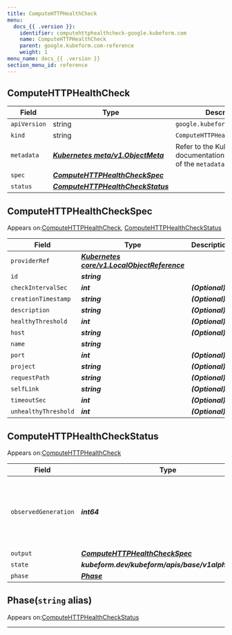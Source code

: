 ```yaml
---
title: ComputeHTTPHealthCheck
menu:
  docs_{{ .version }}:
    identifier: computehttphealthcheck-google.kubeform.com
    name: ComputeHTTPHealthCheck
    parent: google.kubeform.com-reference
    weight: 1
menu_name: docs_{{ .version }}
section_menu_id: reference
---
```


## ComputeHTTPHealthCheck
| Field | Type | Description |
| ------ | ----- | ----------- |
| `apiVersion` | string | `google.kubeform.com/v1alpha1` |
|    `kind` | string | `ComputeHTTPHealthCheck` |
| `metadata` | ***[Kubernetes meta/v1.ObjectMeta](https://kubernetes.io/docs/reference/generated/kubernetes-api/v1.13/#objectmeta-v1-meta)***|Refer to the Kubernetes API documentation for the fields of the `metadata` field.|
| `spec` | ***[ComputeHTTPHealthCheckSpec](#computehttphealthcheckspec)***||
| `status` | ***[ComputeHTTPHealthCheckStatus](#computehttphealthcheckstatus)***||
## ComputeHTTPHealthCheckSpec

Appears on:[ComputeHTTPHealthCheck](#computehttphealthcheck), [ComputeHTTPHealthCheckStatus](#computehttphealthcheckstatus)

| Field | Type | Description |
| ------ | ----- | ----------- |
| `providerRef` | ***[Kubernetes core/v1.LocalObjectReference](https://kubernetes.io/docs/reference/generated/kubernetes-api/v1.13/#localobjectreference-v1-core)***||
| `id` | ***string***||
| `checkIntervalSec` | ***int***| ***(Optional)*** |
| `creationTimestamp` | ***string***| ***(Optional)*** |
| `description` | ***string***| ***(Optional)*** |
| `healthyThreshold` | ***int***| ***(Optional)*** |
| `host` | ***string***| ***(Optional)*** |
| `name` | ***string***||
| `port` | ***int***| ***(Optional)*** |
| `project` | ***string***| ***(Optional)*** |
| `requestPath` | ***string***| ***(Optional)*** |
| `selfLink` | ***string***| ***(Optional)*** |
| `timeoutSec` | ***int***| ***(Optional)*** |
| `unhealthyThreshold` | ***int***| ***(Optional)*** |
## ComputeHTTPHealthCheckStatus

Appears on:[ComputeHTTPHealthCheck](#computehttphealthcheck)

| Field | Type | Description |
| ------ | ----- | ----------- |
| `observedGeneration` | ***int64***| ***(Optional)*** Resource generation, which is updated on mutation by the API Server.|
| `output` | ***[ComputeHTTPHealthCheckSpec](#computehttphealthcheckspec)***| ***(Optional)*** |
| `state` | ***kubeform.dev/kubeform/apis/base/v1alpha1.State***| ***(Optional)*** |
| `phase` | ***[Phase](#phase)***| ***(Optional)*** |
## Phase(`string` alias)

Appears on:[ComputeHTTPHealthCheckStatus](#computehttphealthcheckstatus)

---
